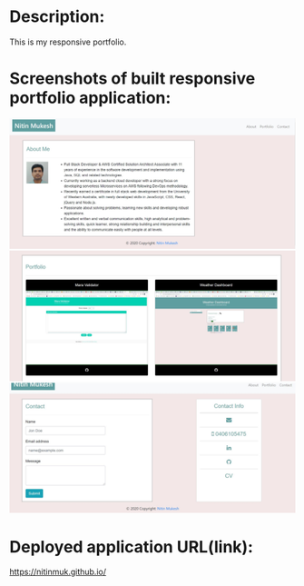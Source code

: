 # Description:
This is my responsive portfolio.

# Screenshots of built responsive portfolio application:
![About](./assets/images/readme/About.JPG)
![Portfolio](./assets/images/readme/Portfolio.JPG)
![Contact](./assets/images/readme/Contact.JPG)

# Deployed application URL(link):
https://nitinmuk.github.io/


